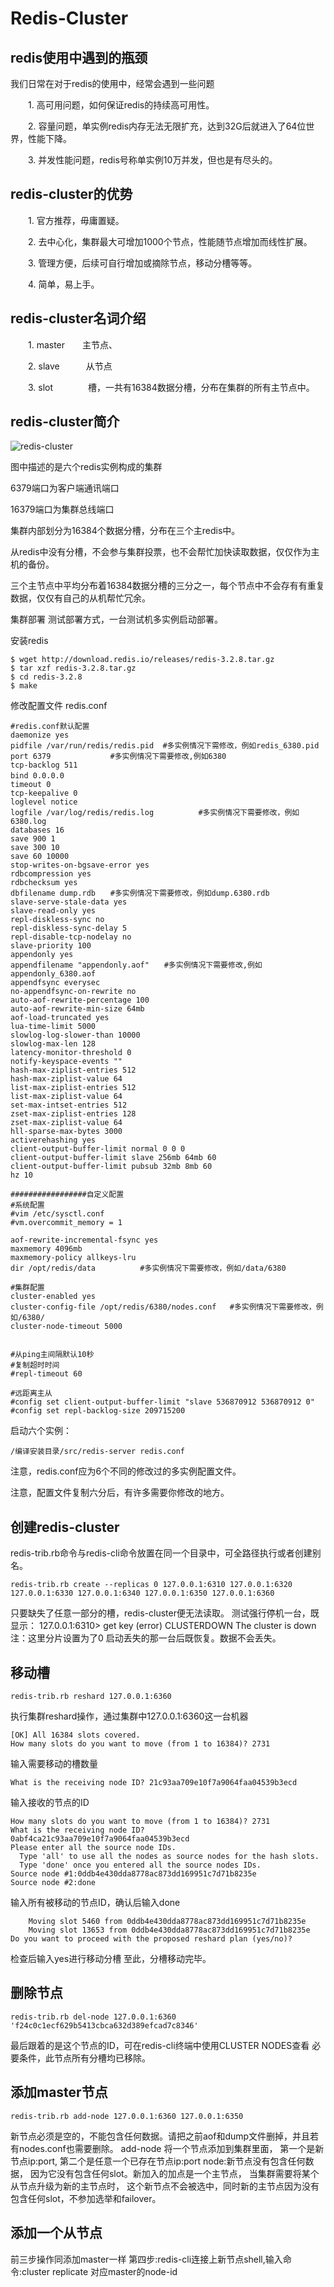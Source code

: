 # Redis-Cluster
## redis使用中遇到的瓶颈
  我们日常在对于redis的使用中，经常会遇到一些问题

　　1. 高可用问题，如何保证redis的持续高可用性。

　　2. 容量问题，单实例redis内存无法无限扩充，达到32G后就进入了64位世界，性能下降。

　　3. 并发性能问题，redis号称单实例10万并发，但也是有尽头的。

 

## redis-cluster的优势　　
　　1. 官方推荐，毋庸置疑。

　　2. 去中心化，集群最大可增加1000个节点，性能随节点增加而线性扩展。

　　3. 管理方便，后续可自行增加或摘除节点，移动分槽等等。

　　4. 简单，易上手。

 

## redis-cluster名词介绍
　　1. master　　主节点、

　　2. slave　　　从节点

　　3. slot　　　　槽，一共有16384数据分槽，分布在集群的所有主节点中。

 

## redis-cluster简介
 

![redis-cluster](https://images2015.cnblogs.com/blog/997621/201703/997621-20170330105832764-1351765071.png)

 

 

图中描述的是六个redis实例构成的集群

6379端口为客户端通讯端口

16379端口为集群总线端口

集群内部划分为16384个数据分槽，分布在三个主redis中。

从redis中没有分槽，不会参与集群投票，也不会帮忙加快读取数据，仅仅作为主机的备份。

三个主节点中平均分布着16384数据分槽的三分之一，每个节点中不会存有有重复数据，仅仅有自己的从机帮忙冗余。

 

集群部署
测试部署方式，一台测试机多实例启动部署。

安装redis
```
$ wget http://download.redis.io/releases/redis-3.2.8.tar.gz
$ tar xzf redis-3.2.8.tar.gz
$ cd redis-3.2.8
$ make
```
修改配置文件 redis.conf
```
#redis.conf默认配置
daemonize yes
pidfile /var/run/redis/redis.pid  #多实例情况下需修改，例如redis_6380.pid
port 6379　　　　　　　　#多实例情况下需要修改,例如6380
tcp-backlog 511
bind 0.0.0.0　　　　　　
timeout 0
tcp-keepalive 0
loglevel notice
logfile /var/log/redis/redis.log　　　　　　#多实例情况下需要修改，例如6380.log
databases 16
save 900 1
save 300 10
save 60 10000
stop-writes-on-bgsave-error yes
rdbcompression yes
rdbchecksum yes
dbfilename dump.rdb　　#多实例情况下需要修改，例如dump.6380.rdb
slave-serve-stale-data yes
slave-read-only yes
repl-diskless-sync no
repl-diskless-sync-delay 5
repl-disable-tcp-nodelay no
slave-priority 100
appendonly yes
appendfilename "appendonly.aof"　　#多实例情况下需要修改,例如 appendonly_6380.aof
appendfsync everysec
no-appendfsync-on-rewrite no
auto-aof-rewrite-percentage 100
auto-aof-rewrite-min-size 64mb
aof-load-truncated yes
lua-time-limit 5000
slowlog-log-slower-than 10000
slowlog-max-len 128
latency-monitor-threshold 0
notify-keyspace-events ""
hash-max-ziplist-entries 512
hash-max-ziplist-value 64
list-max-ziplist-entries 512
list-max-ziplist-value 64
set-max-intset-entries 512
zset-max-ziplist-entries 128
zset-max-ziplist-value 64
hll-sparse-max-bytes 3000
activerehashing yes
client-output-buffer-limit normal 0 0 0
client-output-buffer-limit slave 256mb 64mb 60
client-output-buffer-limit pubsub 32mb 8mb 60
hz 10

#################自定义配置
#系统配置
#vim /etc/sysctl.conf
#vm.overcommit_memory = 1

aof-rewrite-incremental-fsync yes
maxmemory 4096mb
maxmemory-policy allkeys-lru
dir /opt/redis/data　　　　　　#多实例情况下需要修改，例如/data/6380

#集群配置
cluster-enabled yes
cluster-config-file /opt/redis/6380/nodes.conf   #多实例情况下需要修改，例如/6380/
cluster-node-timeout 5000


#从ping主间隔默认10秒
#复制超时时间
#repl-timeout 60

#远距离主从
#config set client-output-buffer-limit "slave 536870912 536870912 0"
#config set repl-backlog-size 209715200
```
启动六个实例：
```
/编译安装目录/src/redis-server redis.conf
```
注意，redis.conf应为6个不同的修改过的多实例配置文件。 

注意，配置文件复制六分后，有许多需要你修改的地方。

 

 

## 创建redis-cluster
redis-trib.rb命令与redis-cli命令放置在同一个目录中，可全路径执行或者创建别名。
```
redis-trib.rb create --replicas 0 127.0.0.1:6310 127.0.0.1:6320 127.0.0.1:6330 127.0.0.1:6340 127.0.0.1:6350 127.0.0.1:6360
```
只要缺失了任意一部分的槽，redis-cluster便无法读取。
测试强行停机一台，既显示：
127.0.0.1:6310> get key
(error) CLUSTERDOWN The cluster is down
注：这里分片设置为了0
启动丢失的那一台后既恢复。数据不会丢失。
 
 
 
 
## 移动槽
```
redis-trib.rb reshard 127.0.0.1:6360
```
执行集群reshard操作，通过集群中127.0.0.1:6360这一台机器
 ```
[OK] All 16384 slots covered.
How many slots do you want to move (from 1 to 16384)? 2731
```
输入需要移动的槽数量
 ```
What is the receiving node ID? 21c93aa709e10f7a9064faa04539b3ecd
```
输入接收的节点的ID
```
How many slots do you want to move (from 1 to 16384)? 2731
What is the receiving node ID? 0abf4ca21c93aa709e10f7a9064faa04539b3ecd
Please enter all the source node IDs.
  Type 'all' to use all the nodes as source nodes for the hash slots.
  Type 'done' once you entered all the source nodes IDs.
Source node #1:0ddb4e430dda8778ac873dd169951c7d71b8235e
Source node #2:done
```
输入所有被移动的节点ID，确认后输入done
```
    Moving slot 5460 from 0ddb4e430dda8778ac873dd169951c7d71b8235e
    Moving slot 13653 from 0ddb4e430dda8778ac873dd169951c7d71b8235e
Do you want to proceed with the proposed reshard plan (yes/no)?
```
检查后输入yes进行移动分槽
至此，分槽移动完毕。
 
 
## 删除节点
``` 
redis-trib.rb del-node 127.0.0.1:6360 'f24c0c1ecf629b5413cbca632d389efcad7c8346'
```
最后跟着的是这个节点的ID，可在redis-cli终端中使用CLUSTER NODES查看
必要条件，此节点所有分槽均已移除。
 
 
## 添加master节点
```
redis-trib.rb add-node 127.0.0.1:6360 127.0.0.1:6350
```
新节点必须是空的，不能包含任何数据。请把之前aof和dump文件删掉，并且若有nodes.conf也需要删除。
add-node  将一个节点添加到集群里面， 第一个是新节点ip:port, 第二个是任意一个已存在节点ip:port
node:新节点没有包含任何数据， 因为它没有包含任何slot。新加入的加点是一个主节点， 当集群需要将某个从节点升级为新的主节点时， 这个新节点不会被选中，同时新的主节点因为没有包含任何slot，不参加选举和failover。
 
 
## 添加一个从节点
前三步操作同添加master一样
第四步:redis-cli连接上新节点shell,输入命令:cluster replicate 对应master的node-id
